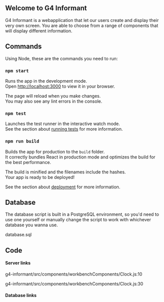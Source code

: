 ## Welcome to G4 Informant

G4 Informant is a webapplication that let our users create and display their very own screen.
You are able to choose from a range of components that will display different information.

## Commands

Using Node, these are the commands you need to run:

### `npm start`

Runs the app in the development mode.\
Open [http://localhost:3000](http://localhost:3000) to view it in your browser.

The page will reload when you make changes.\
You may also see any lint errors in the console.

### `npm test`

Launches the test runner in the interactive watch mode.\
See the section about [running tests](https://facebook.github.io/create-react-app/docs/running-tests) for more information.

### `npm run build`

Builds the app for production to the `build` folder.\
It correctly bundles React in production mode and optimizes the build for the best performance.

The build is minified and the filenames include the hashes.\
Your app is ready to be deployed!

See the section about [deployment](https://facebook.github.io/create-react-app/docs/deployment) for more information.

## Database

The database script is built in a PostgreSQL environment,
so you'd need to use one yourself or manually change the script to work with whichever database you wanna use.

database.sql

## Code

#### Server links
g4-informant/src/components/workbenchComponents/Clock.js:10

g4-informant/src/components/workbenchComponents/Clock.js:30

#### Database links

